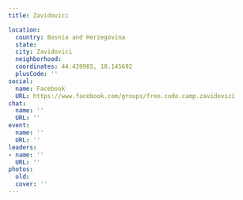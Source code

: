 ```yaml
---
title: Zavidovici

location:
  country: Bosnia and Herzegovina
  state: 
  city: Zavidovici
  neighborhood: 
  coordinates: 44.439985, 18.145692
  plusCode: ''
social:
  name: Facebook
  URL: https://www.facebook.com/groups/free.code.camp.zavidovici
chat:
  name: ''
  URL: ''
event:
  name: ''
  URL: ''
leaders:
- name: ''
  URL: ''
photos:
  old: 
  cover: ''
---
```

